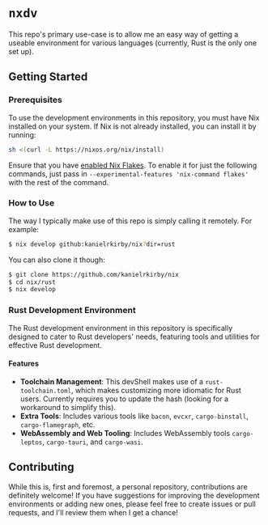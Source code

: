 # `nxdv`

This repo's primary use-case is to allow me an easy way of getting a useable environment for various languages (currently, Rust is the only one set up).

## Getting Started

### Prerequisites

To use the development environments in this repository, you must have Nix installed on your system. If Nix is not already installed, you can install it by running:

```bash
sh <(curl -L https://nixos.org/nix/install)
```

Ensure that you have [enabled Nix Flakes](https://nixos.wiki/wiki/Flakes). To enable it for just the following commands, just pass in `--experimental-features 'nix-command flakes'` with the rest of the command.

### How to Use

The way I typically make use of this repo is simply calling it remotely. For example:

```bash
$ nix develop github:kanielrkirby/nix?dir=rust
```

You can also clone it though:

```bash
$ git clone https://github.com/kanielrkirby/nix
$ cd nix/rust
$ nix develop
```

### Rust Development Environment

The Rust development environment in this repository is specifically designed to cater to Rust developers' needs, featuring tools and utilities for effective Rust development.

#### Features

- **Toolchain Management**: This devShell makes use of a `rust-toolchain.toml`, which makes customizing more idiomatic for Rust users. Currently requires you to update the hash (looking for a workaround to simplify this).
- **Extra Tools**: Includes various tools like `bacon`, `evcxr`, `cargo-binstall`, `cargo-flamegraph`, etc.
- **WebAssembly and Web Tooling**: Includes WebAssembly tools `cargo-leptos`, `cargo-tauri`, and `cargo-wasi`.

## Contributing

While this is, first and foremost, a personal repository, contributions are definitely welcome! If you have suggestions for improving the development environments or adding new ones, please feel free to create issues or pull requests, and I'll review them when I get a chance!
